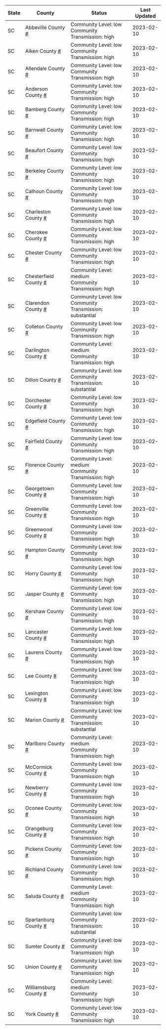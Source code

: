 State | County | Status | Last Updated
--- | --- | --- | --- 
SC | Abbeville County <a href="#abbeville_county">#</a> | <a name="abbeville_county"></a>Community Level: low<br/>Community Transmission: high | 2023-02-10
SC | Aiken County <a href="#aiken_county">#</a> | <a name="aiken_county"></a>Community Level: low<br/>Community Transmission: high | 2023-02-10
SC | Allendale County <a href="#allendale_county">#</a> | <a name="allendale_county"></a>Community Level: low<br/>Community Transmission: high | 2023-02-10
SC | Anderson County <a href="#anderson_county">#</a> | <a name="anderson_county"></a>Community Level: low<br/>Community Transmission: high | 2023-02-10
SC | Bamberg County <a href="#bamberg_county">#</a> | <a name="bamberg_county"></a>Community Level: low<br/>Community Transmission: high | 2023-02-10
SC | Barnwell County <a href="#barnwell_county">#</a> | <a name="barnwell_county"></a>Community Level: low<br/>Community Transmission: high | 2023-02-10
SC | Beaufort County <a href="#beaufort_county">#</a> | <a name="beaufort_county"></a>Community Level: low<br/>Community Transmission: high | 2023-02-10
SC | Berkeley County <a href="#berkeley_county">#</a> | <a name="berkeley_county"></a>Community Level: low<br/>Community Transmission: high | 2023-02-10
SC | Calhoun County <a href="#calhoun_county">#</a> | <a name="calhoun_county"></a>Community Level: low<br/>Community Transmission: high | 2023-02-10
SC | Charleston County <a href="#charleston_county">#</a> | <a name="charleston_county"></a>Community Level: low<br/>Community Transmission: high | 2023-02-10
SC | Cherokee County <a href="#cherokee_county">#</a> | <a name="cherokee_county"></a>Community Level: low<br/>Community Transmission: high | 2023-02-10
SC | Chester County <a href="#chester_county">#</a> | <a name="chester_county"></a>Community Level: low<br/>Community Transmission: high | 2023-02-10
SC | Chesterfield County <a href="#chesterfield_county">#</a> | <a name="chesterfield_county"></a>Community Level: medium<br/>Community Transmission: high | 2023-02-10
SC | Clarendon County <a href="#clarendon_county">#</a> | <a name="clarendon_county"></a>Community Level: low<br/>Community Transmission: substantial | 2023-02-10
SC | Colleton County <a href="#colleton_county">#</a> | <a name="colleton_county"></a>Community Level: low<br/>Community Transmission: high | 2023-02-10
SC | Darlington County <a href="#darlington_county">#</a> | <a name="darlington_county"></a>Community Level: medium<br/>Community Transmission: high | 2023-02-10
SC | Dillon County <a href="#dillon_county">#</a> | <a name="dillon_county"></a>Community Level: low<br/>Community Transmission: substantial | 2023-02-10
SC | Dorchester County <a href="#dorchester_county">#</a> | <a name="dorchester_county"></a>Community Level: low<br/>Community Transmission: high | 2023-02-10
SC | Edgefield County <a href="#edgefield_county">#</a> | <a name="edgefield_county"></a>Community Level: low<br/>Community Transmission: high | 2023-02-10
SC | Fairfield County <a href="#fairfield_county">#</a> | <a name="fairfield_county"></a>Community Level: low<br/>Community Transmission: high | 2023-02-10
SC | Florence County <a href="#florence_county">#</a> | <a name="florence_county"></a>Community Level: medium<br/>Community Transmission: high | 2023-02-10
SC | Georgetown County <a href="#georgetown_county">#</a> | <a name="georgetown_county"></a>Community Level: low<br/>Community Transmission: high | 2023-02-10
SC | Greenville County <a href="#greenville_county">#</a> | <a name="greenville_county"></a>Community Level: low<br/>Community Transmission: high | 2023-02-10
SC | Greenwood County <a href="#greenwood_county">#</a> | <a name="greenwood_county"></a>Community Level: low<br/>Community Transmission: high | 2023-02-10
SC | Hampton County <a href="#hampton_county">#</a> | <a name="hampton_county"></a>Community Level: low<br/>Community Transmission: high | 2023-02-10
SC | Horry County <a href="#horry_county">#</a> | <a name="horry_county"></a>Community Level: low<br/>Community Transmission: high | 2023-02-10
SC | Jasper County <a href="#jasper_county">#</a> | <a name="jasper_county"></a>Community Level: low<br/>Community Transmission: high | 2023-02-10
SC | Kershaw County <a href="#kershaw_county">#</a> | <a name="kershaw_county"></a>Community Level: low<br/>Community Transmission: high | 2023-02-10
SC | Lancaster County <a href="#lancaster_county">#</a> | <a name="lancaster_county"></a>Community Level: low<br/>Community Transmission: high | 2023-02-10
SC | Laurens County <a href="#laurens_county">#</a> | <a name="laurens_county"></a>Community Level: low<br/>Community Transmission: high | 2023-02-10
SC | Lee County <a href="#lee_county">#</a> | <a name="lee_county"></a>Community Level: low<br/>Community Transmission: high | 2023-02-10
SC | Lexington County <a href="#lexington_county">#</a> | <a name="lexington_county"></a>Community Level: low<br/>Community Transmission: high | 2023-02-10
SC | Marion County <a href="#marion_county">#</a> | <a name="marion_county"></a>Community Level: low<br/>Community Transmission: substantial | 2023-02-10
SC | Marlboro County <a href="#marlboro_county">#</a> | <a name="marlboro_county"></a>Community Level: medium<br/>Community Transmission: high | 2023-02-10
SC | McCormick County <a href="#mccormick_county">#</a> | <a name="mccormick_county"></a>Community Level: low<br/>Community Transmission: high | 2023-02-10
SC | Newberry County <a href="#newberry_county">#</a> | <a name="newberry_county"></a>Community Level: low<br/>Community Transmission: high | 2023-02-10
SC | Oconee County <a href="#oconee_county">#</a> | <a name="oconee_county"></a>Community Level: low<br/>Community Transmission: high | 2023-02-10
SC | Orangeburg County <a href="#orangeburg_county">#</a> | <a name="orangeburg_county"></a>Community Level: low<br/>Community Transmission: high | 2023-02-10
SC | Pickens County <a href="#pickens_county">#</a> | <a name="pickens_county"></a>Community Level: low<br/>Community Transmission: high | 2023-02-10
SC | Richland County <a href="#richland_county">#</a> | <a name="richland_county"></a>Community Level: low<br/>Community Transmission: high | 2023-02-10
SC | Saluda County <a href="#saluda_county">#</a> | <a name="saluda_county"></a>Community Level: medium<br/>Community Transmission: high | 2023-02-10
SC | Spartanburg County <a href="#spartanburg_county">#</a> | <a name="spartanburg_county"></a>Community Level: low<br/>Community Transmission: substantial | 2023-02-10
SC | Sumter County <a href="#sumter_county">#</a> | <a name="sumter_county"></a>Community Level: low<br/>Community Transmission: high | 2023-02-10
SC | Union County <a href="#union_county">#</a> | <a name="union_county"></a>Community Level: low<br/>Community Transmission: high | 2023-02-10
SC | Williamsburg County <a href="#williamsburg_county">#</a> | <a name="williamsburg_county"></a>Community Level: medium<br/>Community Transmission: high | 2023-02-10
SC | York County <a href="#york_county">#</a> | <a name="york_county"></a>Community Level: low<br/>Community Transmission: high | 2023-02-10
